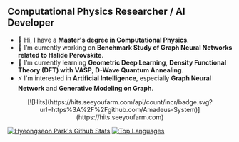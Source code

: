 
## Computational Physics Researcher / AI Developer

- 👋 Hi, I have a **Master's degree in Computational Physics**.
- 🔭 I’m currently working on **Benchmark Study of Graph Neural Networks related to Halide Perovskite**.
- 🌱 I’m currently learning **Geometric Deep Learning**, **Density Functional Theory (DFT) with VASP**, **D-Wave Quantum Annealing**. 
- ⚡ I'm interested in **Artificial Intelligence**, especially **Graph Neural Network** and **Generative Modeling on Graph**.

<div align=center>
  [![Hits](https://hits.seeyoufarm.com/api/count/incr/badge.svg?url=https%3A%2F%2Fgithub.com/Amadeus-System)](https://hits.seeyoufarm.com) 
</div>

[![Hyeongseon Park's Github Stats](https://github-readme-stats.vercel.app/api?username=Amadeus-System)](https://github.com/anuraghazra/github-readme-stats)
[![Top Languages](https://github-readme-stats.vercel.app/api/top-langs/?username=Amadeus-System&layout=compact&theme=compact&langs_count=5&hide=jupyter%20notebook)](https://github.com/anuraghazra/github-readme-stats)
